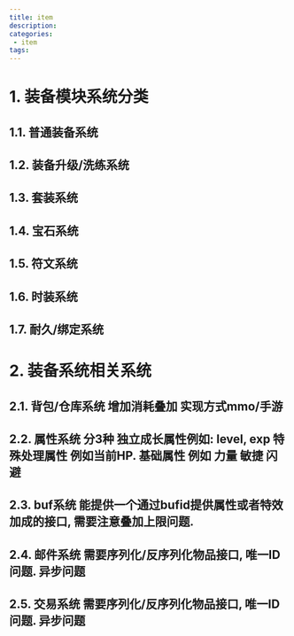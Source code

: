 ```yaml
---
title: item
description:
categories:
 - item
tags:
---
```

# 1. 装备模块系统分类

## 1.1. 普通装备系统

## 1.2. 装备升级/洗练系统

## 1.3. 套装系统

## 1.4. 宝石系统

## 1.5. 符文系统

## 1.6. 时装系统

## 1.7. 耐久/绑定系统

# 2. 装备系统相关系统

## 2.1. 背包/仓库系统 增加消耗叠加 实现方式mmo/手游

## 2.2. 属性系统 分3种 独立成长属性例如: level, exp 特殊处理属性 例如当前HP. 基础属性 例如 力量 敏捷 闪避

## 2.3. buf系统 能提供一个通过bufid提供属性或者特效加成的接口, 需要注意叠加上限问题.

## 2.4. 邮件系统 需要序列化/反序列化物品接口, 唯一ID问题. 异步问题

## 2.5. 交易系统 需要序列化/反序列化物品接口, 唯一ID问题. 异步问题

